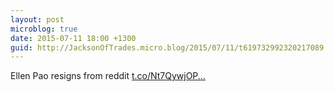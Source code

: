 ```yaml
---
layout: post
microblog: true
date: 2015-07-11 18:00 +1300
guid: http://JacksonOfTrades.micro.blog/2015/07/11/t619732992320217089.html
---
```

Ellen Pao resigns from reddit [t.co/Nt7QywjOP...](http://t.co/Nt7QywjOPQ)
